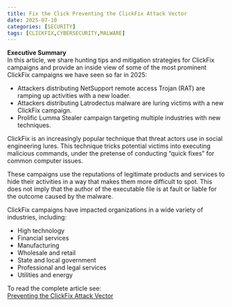 ```yaml
---
title: Fix the Click Preventing the ClickFix Attack Vector
date: 2025-07-10
categories: [SECURITY]
tags: [CLICKFIX,CYBERSECURITY,MALWARE]
---
```


**Executive Summary**  
In this article, we share hunting tips and mitigation strategies for ClickFix campaigns and provide an inside view of some of the most prominent ClickFix campaigns we have seen so far in 2025:

- Attackers distributing NetSupport remote access Trojan (RAT) are ramping up activities with a new loader.
- Attackers distributing Latrodectus malware are luring victims with a new ClickFix campaign.
- Prolific Lumma Stealer campaign targeting multiple industries with new techniques.

ClickFix is an increasingly popular technique that threat actors use in social engineering lures. This technique tricks potential victims into executing malicious commands, under the pretense of conducting “quick fixes” for common computer issues.

These campaigns use the reputations of legitimate products and services to hide their activities in a way that makes them more difficult to spot. This does not imply that the author of the executable file is at fault or liable for the outcome caused by the malware.

ClickFix campaigns have impacted organizations in a wide variety of industries, including:
- High technology  
- Financial services  
- Manufacturing  
- Wholesale and retail  
- State and local government  
- Professional and legal services  
- Utilities and energy  

To read the complete article see:  
[Preventing the ClickFix Attack Vector](https://unit42.paloaltonetworks.com/preventing-clickfix-attack-vector/)  
